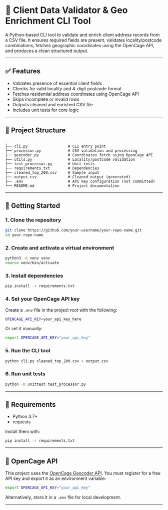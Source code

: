 # 📆 Client Data Validator & Geo Enrichment CLI Tool

A Python-based CLI tool to validate and enrich client address records from a CSV file. It ensures required fields are present, validates locality/postcode combinations, fetches geographic coordinates using the OpenCage API, and produces a clean structured output.

---

## ✅ Features

- Validates presence of essential client fields
- Checks for valid locality and 4-digit postcode format
- Fetches residential address coordinates using OpenCage API
- Skips incomplete or invalid rows
- Outputs cleaned and enriched CSV file
- Includes unit tests for core logic

---

## 📁 Project Structure

```
.
├── cli.py                  # CLI entry point
├── processor.py            # CSV validation and processing
├── geocoder.py             # Coordinates fetch using OpenCage API
├── utils.py                # Locality/postcode validation
├── test_processor.py       # Unit tests
├── requirements.txt        # Dependencies
├── cleaned_top_200.csv     # Sample input
├── output.csv              # Cleaned output (generated)
├── .env                    # API key configuration (not committed)
└── README.md               # Project documentation
```

---

## 🚀 Getting Started

### 1. Clone the repository
```bash
git clone https://github.com/your-username/your-repo-name.git
cd your-repo-name
```

### 2. Create and activate a virtual environment
```bash
python3 -m venv venv
source venv/bin/activate
```

### 3. Install dependencies
```bash
pip install -r requirements.txt
```

### 4. Set your OpenCage API key
Create a `.env` file in the project root with the following:
```bash
OPENCAGE_API_KEY=your_api_key_here
```

Or set it manually:
```bash
export OPENCAGE_API_KEY="your_api_key"
```

### 5. Run the CLI tool
```bash
python cli.py cleaned_top_200.csv > output.csv
```

### 6. Run unit tests
```bash
python -m unittest test_processor.py
```

---

## 📆 Requirements
- Python 3.7+
- requests

Install them with:
```bash
pip install -r requirements.txt
```

---

## 🔐 OpenCage API

This project uses the [OpenCage Geocoder API](https://opencagedata.com/api). You must register for a free API key and export it as an environment variable:
```bash
export OPENCAGE_API_KEY="your_api_key"
```

Alternatively, store it in a `.env` file for local development.

---






